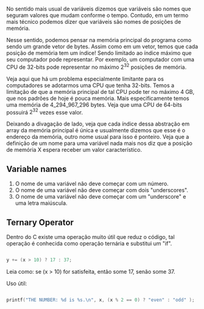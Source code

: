No sentido mais usual de variáveis dizemos que variáveis são nomes que seguram valores que mudam conforme o tempo. Contudo, em um termo mais técnico podemos dizer que variáveis são nomes de posições de memória. 

Nesse sentido, podemos pensar na memória principal do programa como sendo um grande vetor de bytes. Assim como em um vetor, temos que cada posição de memória tem um índice! Sendo limitado ao índice máximo que seu computador pode representar. Por exemplo, um computador com uma CPU de 32-bits pode representar no máximo $2^{32}$ posições de memória.

Veja aqui que há um problema especialmente limitante para os computadores se adotarmos uma CPU que tenha 32-bits. Temos a limitação de que a memória principal de tal CPU pode ter no máximo 4 GB, que nos padrões de hoje é pouca memória. Mais especificamente temos uma memória de 4_294_967_296 bytes. Veja que uma CPU de 64-bits possuirá $2^{32}$ vezes esse valor.

Deixando a divagação de lado, veja que cada índice dessa abstração em array da memória principal é única e usualmente dizemos que esse é o endereço da memória, outro nome usual para isso é ponteiro. Veja que a definição de um nome para uma variável nada mais nos diz que a posição de memória X espera receber um valor característico.

## Variable names
1. O nome de uma variável não deve começar com um número.
2. O nome de uma variável não deve começar com dois "underscores".
3. O nome de uma variável não deve começar com um "underscore" e uma letra maiúscula.


## Ternary Operator
Dentro do C existe uma operação muito útil que reduz o código, tal operação é conhecida como operação ternária e substitui um "if".

```C

y += (x > 10) ? 17 : 37;

```

Leia como: se (x > 10) for satisfeita, então some 17, senão some 37.

Uso útil:

```C

printf("THE NUMBER: %d is %s.\n", x, (x % 2 == 0) ? "even" : "odd" );

```


